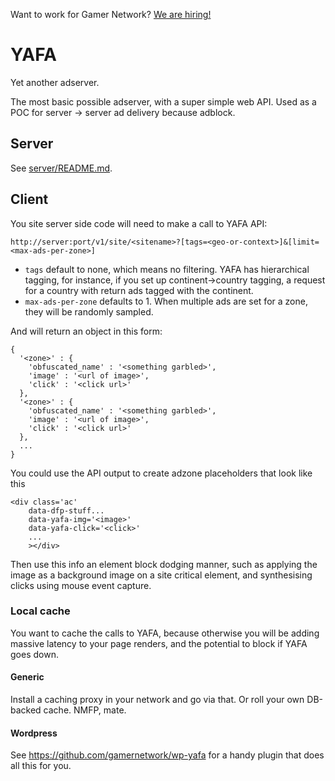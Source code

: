 Want to work for Gamer Network? [We are hiring!](http://www.gamesindustry.biz/jobs/gamer-network)

# YAFA

Yet another adserver.

The most basic possible adserver, with a super simple
web API. Used as a POC for server -> server ad delivery
because adblock.

## Server

See [server/README.md](server/README.md).

## Client

You site server side code will need to make a call to YAFA API:

```
http://server:port/v1/site/<sitename>?[tags=<geo-or-context>]&[limit=<max-ads-per-zone>]
```

  - `tags` default to none, which means no filtering. YAFA has hierarchical
    tagging, for instance, if you set up continent->country tagging, a request
    for a country with return ads tagged with the continent.
  - `max-ads-per-zone` defaults to 1. When multiple ads are set for a zone,
    they will be randomly sampled.

And will return an object in this form:

```
{
  '<zone>' : {
    'obfuscated_name' : '<something garbled>',
    'image' : '<url of image>',
    'click' : '<click url>'
  },
  '<zone>' : {
    'obfuscated_name' : '<something garbled>',
    'image' : '<url of image>',
    'click' : '<click url>'
  },
  ...
}
```

You could use the API output to create adzone placeholders that look like this

```
<div class='ac'
    data-dfp-stuff...
    data-yafa-img='<image>'
    data-yafa-click='<click>'
    ...
    ></div>
```

Then use this info an element block dodging manner, such as applying the image
as a background image on a site critical element, and synthesising clicks using
mouse event capture.

### Local cache

You want to cache the calls to YAFA, because otherwise you will be
adding massive latency to your page renders, and the potential to
block if YAFA goes down.

#### Generic

Install a caching proxy in your network and go via that. Or roll your own DB-backed cache. NMFP, mate.

#### Wordpress

See https://github.com/gamernetwork/wp-yafa for a handy plugin that does all this for
you.




